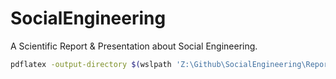 # SocialEngineering

A Scientific Report & Presentation about Social Engineering.


```bash
pdflatex -output-directory $(wslpath 'Z:\Github\SocialEngineering\Report\') $(wslpath 'Z:\Github\SocialEngineering\Report\SocialEngineeringReport.tex')
```